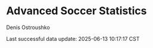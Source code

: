 # Advanced Soccer Statistics
Denis Ostroushko

<!-- gfm -->

Last successful data update: 2025-06-13 10:17:17 CST
